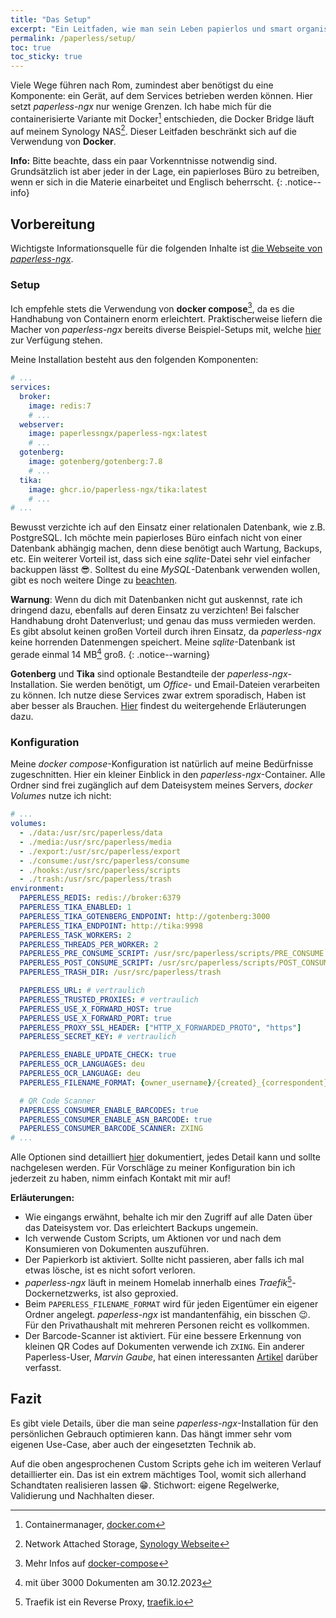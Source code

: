 ```yaml
---
title: "Das Setup"
excerpt: "Ein Leitfaden, wie man sein Leben papierlos und smart organisieren kann."
permalink: /paperless/setup/
toc: true
toc_sticky: true
---
```


Viele Wege führen nach Rom, zumindest aber benötigst du eine Komponente: ein Gerät, auf dem Services betrieben werden können. Hier setzt *paperless-ngx* nur wenige Grenzen. Ich habe mich für die containerisierte Variante mit Docker[^1] entschieden, die Docker Bridge läuft auf meinem Synology NAS[^2]. Dieser Leitfaden beschränkt sich auf die Verwendung von **Docker**.

[^1]: Containermanager, [docker.com](https://www.docker.com)
[^2]: Network Attached Storage, [Synology Webseite](https://www.synology.com/de-de)

**Info:** Bitte beachte, dass ein paar Vorkenntnisse notwendig sind. Grundsätzlich ist aber jeder in der Lage, ein papierloses Büro zu betreiben, wenn er sich in die Materie einarbeitet und Englisch beherrscht.
{:  .notice--info}

## Vorbereitung

Wichtigste Informationsquelle für die folgenden Inhalte ist [die Webseite von *paperless-ngx*](https://docs.paperless-ngx.com).

### Setup

Ich empfehle stets die Verwendung von **docker compose**[^3], da es die Handhabung von Containern enorm erleichtert. Praktischerweise liefern die Macher von *paperless-ngx* bereits diverse Beispiel-Setups mit, welche [hier](https://github.com/paperless-ngx/paperless-ngx/tree/dev/docker/compose) zur Verfügung stehen.

[^3]: Mehr Infos auf [docker-compose](https://github.com/docker/compose)

Meine Installation besteht aus den folgenden Komponenten:

```yaml
# ...
services:
  broker:
    image: redis:7
    # ...
  webserver:
    image: paperlessngx/paperless-ngx:latest
    # ...
  gotenberg:
    image: gotenberg/gotenberg:7.8
    # ...
  tika:
    image: ghcr.io/paperless-ngx/tika:latest
    # ...
# ...
```

Bewusst verzichte ich auf den Einsatz einer relationalen Datenbank, wie z.B. PostgreSQL. Ich möchte mein papierloses Büro einfach nicht von einer Datenbank abhängig machen, denn diese benötigt auch Wartung, Backups, etc. Ein weiterer Vorteil ist, dass sich eine *sqlite*-Datei sehr viel einfacher backuppen lässt :sunglasses:. Solltest du eine *MySQL*-Datenbank verwenden wollen, gibt es noch weitere Dinge zu [beachten](https://docs.paperless-ngx.com/advanced_usage/#mysql-caveats).

**Warnung**: Wenn du dich mit Datenbanken nicht gut auskennst, rate ich dringend dazu, ebenfalls auf deren Einsatz zu verzichten! Bei falscher Handhabung droht Datenverlust; und genau das muss vermieden werden. Es gibt absolut keinen großen Vorteil durch ihren Einsatz, da *paperless-ngx* keine horrenden Datenmengen speichert. Meine *sqlite*-Datenbank ist gerade einmal 14 MB[^4] groß.
{:  .notice--warning}

[^4]: mit über 3000 Dokumenten am 30.12.2023

**Gotenberg** und **Tika** sind optionale Bestandteile der *paperless-ngx*-Installation. Sie werden benötigt, um *Office*- und Email-Dateien verarbeiten zu können. Ich nutze diese Services zwar extrem sporadisch, Haben ist aber besser als Brauchen. [Hier](https://docs.paperless-ngx.com/configuration/#optional-services) findest du weitergehende Erläuterungen dazu.

### Konfiguration

Meine *docker compose*-Konfiguration ist natürlich auf meine Bedürfnisse zugeschnitten. Hier ein kleiner Einblick in den *paperless-ngx*-Container. Alle Ordner sind frei zugänglich auf dem Dateisystem meines Servers, *docker Volumes* nutze ich nicht:

```yaml
# ...
volumes:
  - ./data:/usr/src/paperless/data
  - ./media:/usr/src/paperless/media
  - ./export:/usr/src/paperless/export
  - ./consume:/usr/src/paperless/consume
  - ./hooks:/usr/src/paperless/scripts
  - ./trash:/usr/src/paperless/trash
environment:
  PAPERLESS_REDIS: redis://broker:6379
  PAPERLESS_TIKA_ENABLED: 1
  PAPERLESS_TIKA_GOTENBERG_ENDPOINT: http://gotenberg:3000
  PAPERLESS_TIKA_ENDPOINT: http://tika:9998
  PAPERLESS_TASK_WORKERS: 2
  PAPERLESS_THREADS_PER_WORKER: 2
  PAPERLESS_PRE_CONSUME_SCRIPT: /usr/src/paperless/scripts/PRE_CONSUME.sh
  PAPERLESS_POST_CONSUME_SCRIPT: /usr/src/paperless/scripts/POST_CONSUME.sh
  PAPERLESS_TRASH_DIR: /usr/src/paperless/trash

  PAPERLESS_URL: # vertraulich
  PAPERLESS_TRUSTED_PROXIES: # vertraulich
  PAPERLESS_USE_X_FORWARD_HOST: true
  PAPERLESS_USE_X_FORWARD_PORT: true
  PAPERLESS_PROXY_SSL_HEADER: ["HTTP_X_FORWARDED_PROTO", "https"]
  PAPERLESS_SECRET_KEY: # vertraulich

  PAPERLESS_ENABLE_UPDATE_CHECK: true
  PAPERLESS_OCR_LANGUAGES: deu
  PAPERLESS_OCR_LANGUAGE: deu
  PAPERLESS_FILENAME_FORMAT: {owner_username}/{created}_{correspondent}_{document_type}_{title}

  # QR Code Scanner
  PAPERLESS_CONSUMER_ENABLE_BARCODES: true
  PAPERLESS_CONSUMER_ENABLE_ASN_BARCODE: true
  PAPERLESS_CONSUMER_BARCODE_SCANNER: ZXING
# ...
```

Alle Optionen sind detailliert [hier](https://docs.paperless-ngx.com/configuration/#docker) dokumentiert, jedes Detail kann und sollte nachgelesen werden. Für Vorschläge zu meiner Konfiguration bin ich jederzeit zu haben, nimm einfach Kontakt mit mir auf!

**Erläuterungen:**
* Wie eingangs erwähnt, behalte ich mir den Zugriff auf alle Daten über das Dateisystem vor. Das erleichtert Backups ungemein.
* Ich verwende Custom Scripts, um Aktionen vor und nach dem Konsumieren von Dokumenten auszuführen.
* Der Papierkorb ist aktiviert. Sollte nicht passieren, aber falls ich mal etwas lösche, ist es nicht sofort verloren.
* *paperless-ngx* läuft in meinem Homelab innerhalb eines *Traefik*[^5]-Dockernetzwerks, ist also geproxied.
* Beim `PAPERLESS_FILENAME_FORMAT` wird für jeden Eigentümer ein eigener Ordner angelegt. *paperless-ngx* ist mandantenfähig, ein bisschen :wink:. Für den Privathaushalt mit mehreren Personen reicht es vollkommen.
* Der Barcode-Scanner ist aktiviert. Für eine bessere Erkennung von kleinen QR Codes auf Dokumenten verwende ich `ZXING`. Ein anderer Paperless-User, *Marvin Gaube*, hat einen interessanten [Artikel](https://margau.net/posts/2023-04-16-paperless-ngx-asn/) darüber verfasst.

[^5]: Traefik ist ein Reverse Proxy, [traefik.io](https://doc.traefik.io/traefik/)

## Fazit

Es gibt viele Details, über die man seine *paperless-ngx*-Installation für den persönlichen Gebrauch optimieren kann. Das hängt immer sehr vom eigenen Use-Case, aber auch der eingesetzten Technik ab.

Auf die oben angesprochenen Custom Scripts gehe ich im weiteren Verlauf detaillierter ein. Das ist ein extrem mächtiges Tool, womit sich allerhand Schandtaten realisieren lassen :grin:. Stichwort: eigene Regelwerke, Validierung und Nachhalten dieser.